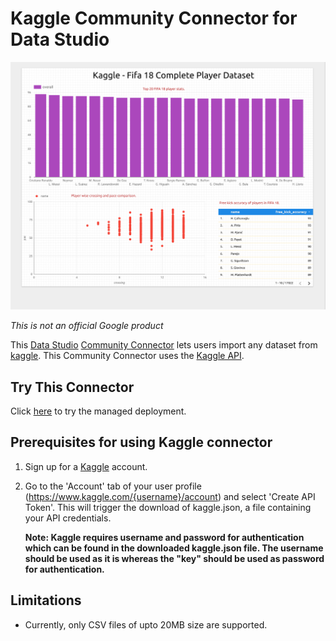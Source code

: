 # Kaggle Community Connector for Data Studio

![Screenshot](./KaggleSampleDataset.png?raw=true "Screenshot")

*This is not an official Google product*

This [Data Studio][datastudio] [Community Connector][community-connector] lets
users import any dataset from [kaggle][kaggle]. This Community Connector uses
the [Kaggle API][kaggle-api].

## Try This Connector

Click [here][managed-deployment] to try the managed deployment.

## Prerequisites for using Kaggle connector

1. Sign up for a [Kaggle][kaggle] account.
1. Go to the 'Account' tab of your user profile
  (https://www.kaggle.com/{username}/account) and select 'Create API Token'.
  This will trigger the download of kaggle.json, a file containing your API
  credentials.

   **Note: Kaggle requires username and password for authentication which can
   be found in the downloaded kaggle.json file. The username should be used as
   it is whereas the "key" should be used as password for authentication.**

## Limitations

- Currently, only CSV files of upto 20MB size are supported.

[datastudio]: https://datastudio.google.com
[community-connector]: https://developers.google.com/datastudio/connector
[kaggle]: https://www.kaggle.com
[kaggle-api]: https://github.com/Kaggle/kaggle-api
[managed-deployment]: https://datastudio.google.com/datasources/create?connectorId=AKfycbz8WVuZI1FRHJM3g_ucqP-L7B9EIIPDsC9RofvZk1Xw-bD6p55SNjs7JudEsOYK1o2t
[error-handling]: https://developers.google.com/datastudio/connector/error-handling
[getAuthType]: https://devsite.googleplex.com/datastudio/connector/oauth2
